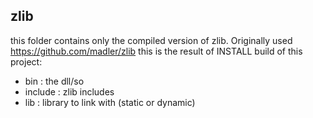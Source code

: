 ## zlib
this folder contains only the compiled version of zlib. Originally used https://github.com/madler/zlib
this is the result of INSTALL build of this project:
  - bin : the dll/so
  - include : zlib includes
  - lib : library to link with (static or dynamic)
